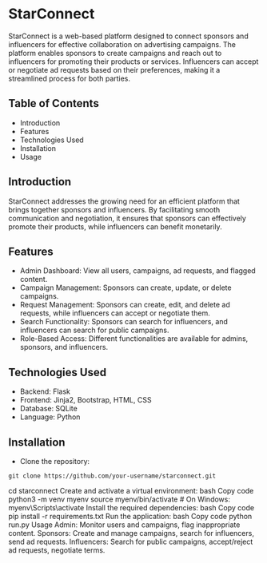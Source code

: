 # StarConnect
StarConnect is a web-based platform designed to connect sponsors and influencers for effective collaboration on advertising campaigns. The platform enables sponsors to create campaigns and reach out to influencers for promoting their products or services. Influencers can accept or negotiate ad requests based on their preferences, making it a streamlined process for both parties.

## Table of Contents
- Introduction
- Features
- Technologies Used
- Installation
- Usage

## Introduction
StarConnect addresses the growing need for an efficient platform that brings together sponsors and influencers. By facilitating smooth communication and negotiation, it ensures that sponsors can effectively promote their products, while influencers can benefit monetarily.

## Features
- Admin Dashboard: View all users, campaigns, ad requests, and flagged content.
- Campaign Management: Sponsors can create, update, or delete campaigns.
- Request Management: Sponsors can create, edit, and delete ad requests, while influencers can accept or negotiate them.
- Search Functionality: Sponsors can search for influencers, and influencers can search for public campaigns.
- Role-Based Access: Different functionalities are available for admins, sponsors, and influencers.

## Technologies Used
- Backend: Flask
- Frontend: Jinja2, Bootstrap, HTML, CSS
- Database: SQLite
- Language: Python

## Installation

- Clone the repository:

``git clone https://github.com/your-username/starconnect.git``

cd starconnect
Create and activate a virtual environment:
bash
Copy code
python3 -m venv myenv
source myenv/bin/activate  # On Windows: myenv\Scripts\activate
Install the required dependencies:
bash
Copy code
pip install -r requirements.txt
Run the application:
bash
Copy code
python run.py
Usage
Admin: Monitor users and campaigns, flag inappropriate content.
Sponsors: Create and manage campaigns, search for influencers, send ad requests.
Influencers: Search for public campaigns, accept/reject ad requests, negotiate terms.
